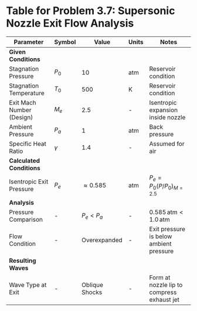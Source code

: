 # Table for Problem 3.7: Supersonic Nozzle Exit Flow Analysis

| Parameter                 | Symbol | Value        | Units | Notes                                      |
|---------------------------|--------|--------------|-------|--------------------------------------------|
| **Given Conditions**      |        |              |       |                                            |
| Stagnation Pressure       | $P_0$  | 10           | atm   | Reservoir condition                        |
| Stagnation Temperature    | $T_0$  | 500          | K     | Reservoir condition                        |
| Exit Mach Number (Design) | $M_e$  | 2.5          | -     | Isentropic expansion inside nozzle         |
| Ambient Pressure          | $P_a$  | 1            | atm   | Back pressure                              |
| Specific Heat Ratio       | $\gamma$ | 1.4        | -     | Assumed for air                            |
| **Calculated Conditions** |        |              |       |                                            |
| Isentropic Exit Pressure  | $P_e$  | $\approx 0.585$ | atm   | $P_e = P_0 (P/P_0)_{M=2.5}$                |
| **Analysis**              |        |              |       |                                            |
| Pressure Comparison       | -      | $P_e < P_a$  | -     | $0.585 \, \text{atm} < 1.0 \, \text{atm}$ |
| Flow Condition            | -      | Overexpanded | -     | Exit pressure is below ambient pressure    |
| **Resulting Waves**       |        |              |       |                                            |
| Wave Type at Exit         | -      | Oblique Shocks | -   | Form at nozzle lip to compress exhaust jet |

